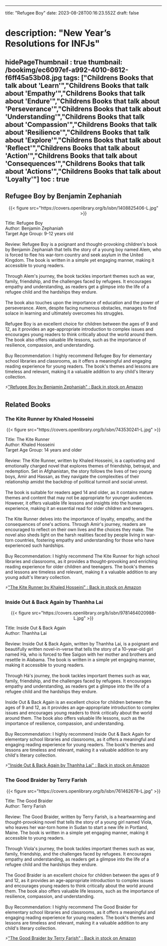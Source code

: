 
---
title: "Refugee Boy"
date: 2023-08-28T00:16:23.552Z
draft: false
# description: "New Year’s Resolutions for INFJs"
hidePageThumbnail : true
thumbnail: /bookimg/ec6097ef-a992-4010-8612-f6ff45a53b08.jpg
tags: ["Childrens Books that talk about 'Learn'","Childrens Books that talk about 'Empathy'","Childrens Books that talk about 'Endure'","Childrens Books that talk about 'Perseverance'","Childrens Books that talk about 'Understanding'","Childrens Books that talk about 'Compassion'","Childrens Books that talk about 'Resilience'","Childrens Books that talk about 'Explore'","Childrens Books that talk about 'Reflect'","Childrens Books that talk about 'Action'","Childrens Books that talk about 'Consequences'","Childrens Books that talk about 'Actions'","Childrens Books that talk about 'Loyalty'"]
toc : true
---
## Refugee Boy by Benjamin Zephaniah

<center>
{{< figure src="https://covers.openlibrary.org/b/isbn/1408825406-L.jpg" >}}
</center>

Title: Refugee Boy</br>
Author: Benjamin Zephaniah</br>
Target Age Group: 9-12 years old</br></br>
Review: Refugee Boy is a poignant and thought-provoking children's book by Benjamin Zephaniah that tells the story of a young boy named Alem, who is forced to flee his war-torn country and seek asylum in the United Kingdom. The book is written in a simple yet engaging manner, making it accessible to young readers.</br></br>
Through Alem's journey, the book tackles important themes such as war, family, friendship, and the challenges faced by refugees. It encourages empathy and understanding, as readers get a glimpse into the life of a refugee child and the hardships they endure.</br></br>
The book also touches upon the importance of education and the power of perseverance. Alem, despite facing numerous obstacles, manages to find solace in learning and ultimately overcomes his struggles.</br></br>
Refugee Boy is an excellent choice for children between the ages of 9 and 12, as it provides an age-appropriate introduction to complex issues and encourages young readers to think critically about the world around them. The book also offers valuable life lessons, such as the importance of resilience, compassion, and understanding.</br></br>
Buy Recommendation: I highly recommend Refugee Boy for elementary school libraries and classrooms, as it offers a meaningful and engaging reading experience for young readers. The book's themes and lessons are timeless and relevant, making it a valuable addition to any child's literary collection.</br>

<p>⚡<a id="aflink" href="https://www.amazon.com/gp/search?ie=UTF8&tag=klayu00-20&linkCode=ur2&linkId=6639bed89a8ad8dd2705e40644eb43d3&camp=1789&creative=9325&index=books&keywords=Refugee Boy by Benjamin Zephaniah" class="one" target="_blank" title='"Refugee Boy by Benjamin Zephaniah" : Back in stock on Amazon'>"Refugee Boy by Benjamin Zephaniah" : Back in stock on Amazon</a></p>

## Related Books
### The Kite Runner by Khaled Hosseini
<center>
{{< figure src="https://covers.openlibrary.org/b/isbn/743530241-L.jpg" >}}
</center>

Title: The Kite Runner</br>
Author: Khaled Hosseini</br>
Target Age Group: 14 years and older</br></br>
Review: The Kite Runner, written by Khaled Hosseini, is a captivating and emotionally charged novel that explores themes of friendship, betrayal, and redemption. Set in Afghanistan, the story follows the lives of two young boys, Amir and Hassan, as they navigate the complexities of their relationship amidst the backdrop of political turmoil and social unrest.</br></br>
The book is suitable for readers aged 14 and older, as it contains mature themes and content that may not be appropriate for younger audiences. However, it offers valuable life lessons and insights into the human experience, making it an essential read for older children and teenagers.</br></br>
The Kite Runner delves into the importance of loyalty, empathy, and the consequences of one's actions. Through Amir's journey, readers are encouraged to reflect on their own lives and the choices they make. The novel also sheds light on the harsh realities faced by people living in war-torn countries, fostering empathy and understanding for those who have experienced such hardships.</br></br>
Buy Recommendation: I highly recommend The Kite Runner for high school libraries and classrooms, as it provides a thought-provoking and enriching reading experience for older children and teenagers. The book's themes and lessons are timeless and relevant, making it a valuable addition to any young adult's literary collection.</br>

<p>⚡<a id="aflink" href="https://www.amazon.com/gp/search?ie=UTF8&tag=klayu00-20&linkCode=ur2&linkId=6639bed89a8ad8dd2705e40644eb43d3&camp=1789&creative=9325&index=books&keywords=The Kite Runner by Khaled Hosseini" class="one" target="_blank" title='"The Kite Runner by Khaled Hosseini" : Back in stock on Amazon'>"The Kite Runner by Khaled Hosseini" : Back in stock on Amazon</a></p>

### Inside Out & Back Again by Thanhha Lai
<center>
{{< figure src="https://covers.openlibrary.org/b/isbn/9781464020988-L.jpg" >}}
</center>

Title: Inside Out & Back Again</br>
Author: Thanhha Lai</br></br>
Review: Inside Out & Back Again, written by Thanhha Lai, is a poignant and beautifully written novel-in-verse that tells the story of a 10-year-old girl named Hà, who is forced to flee Saigon with her mother and brothers and resettle in Alabama. The book is written in a simple yet engaging manner, making it accessible to young readers.</br></br>
Through Hà's journey, the book tackles important themes such as war, family, friendship, and the challenges faced by refugees. It encourages empathy and understanding, as readers get a glimpse into the life of a refugee child and the hardships they endure.</br></br>
Inside Out & Back Again is an excellent choice for children between the ages of 9 and 12, as it provides an age-appropriate introduction to complex issues and encourages young readers to think critically about the world around them. The book also offers valuable life lessons, such as the importance of resilience, compassion, and understanding.</br></br>
Buy Recommendation: I highly recommend Inside Out & Back Again for elementary school libraries and classrooms, as it offers a meaningful and engaging reading experience for young readers. The book's themes and lessons are timeless and relevant, making it a valuable addition to any child's literary collection.</br>

<p>⚡<a id="aflink" href="https://www.amazon.com/gp/search?ie=UTF8&tag=klayu00-20&linkCode=ur2&linkId=6639bed89a8ad8dd2705e40644eb43d3&camp=1789&creative=9325&index=books&keywords=Inside Out & Back Again by Thanhha Lai" class="one" target="_blank" title='"Inside Out & Back Again by Thanhha Lai" : Back in stock on Amazon'>"Inside Out & Back Again by Thanhha Lai" : Back in stock on Amazon</a></p>

### The Good Braider by Terry Farish
<center>
{{< figure src="https://covers.openlibrary.org/b/isbn/761462678-L.jpg" >}}
</center>

Title: The Good Braider</br>
Author: Terry Farish</br></br>
Review: The Good Braider, written by Terry Farish, is a heartwarming and thought-provoking novel that tells the story of a young girl named Viola, who leaves her war-torn home in Sudan to start a new life in Portland, Maine. The book is written in a simple yet engaging manner, making it accessible to young readers.</br></br>
Through Viola's journey, the book tackles important themes such as war, family, friendship, and the challenges faced by refugees. It encourages empathy and understanding, as readers get a glimpse into the life of a refugee child and the hardships they endure.</br></br>
The Good Braider is an excellent choice for children between the ages of 9 and 12, as it provides an age-appropriate introduction to complex issues and encourages young readers to think critically about the world around them. The book also offers valuable life lessons, such as the importance of resilience, compassion, and understanding.</br></br>
Buy Recommendation: I highly recommend The Good Braider for elementary school libraries and classrooms, as it offers a meaningful and engaging reading experience for young readers. The book's themes and lessons are timeless and relevant, making it a valuable addition to any child's literary collection.</br>

<p>⚡<a id="aflink" href="https://www.amazon.com/gp/search?ie=UTF8&tag=klayu00-20&linkCode=ur2&linkId=6639bed89a8ad8dd2705e40644eb43d3&camp=1789&creative=9325&index=books&keywords=The Good Braider by Terry Farish" class="one" target="_blank" title='"The Good Braider by Terry Farish" : Back in stock on Amazon'>"The Good Braider by Terry Farish" : Back in stock on Amazon</a></p>
